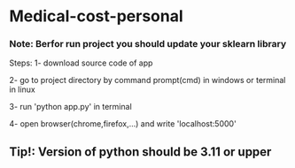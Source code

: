 # Medical-cost-personal

### Note: Berfor run project you should update your sklearn library
Steps:
1- download source code of app

2- go to project directory by command prompt(cmd) in windows or terminal in linux

3- run 'python app.py' in terminal

4- open browser(chrome,firefox,...) and write 'localhost:5000'

## Tip!: Version of python should be 3.11 or upper
